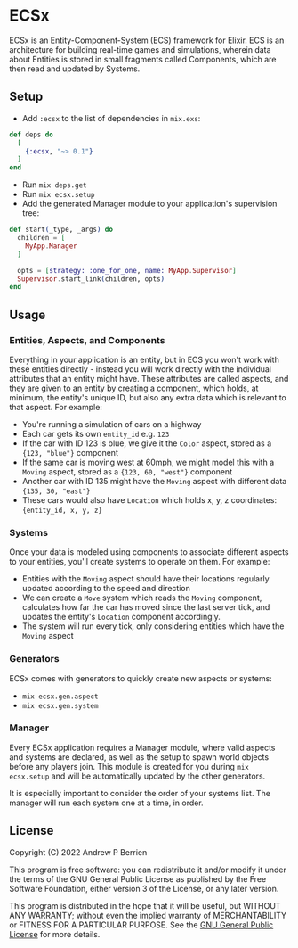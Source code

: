 # ECSx

ECSx is an Entity-Component-System (ECS) framework for Elixir.  ECS is an architecture
for building real-time games and simulations, wherein data about Entities is stored in
small fragments called Components, which are then read and updated by Systems.

## Setup

* Add `:ecsx` to the list of dependencies in `mix.exs`:

```elixir
def deps do
  [
    {:ecsx, "~> 0.1"}
  ]
end
```

* Run `mix deps.get`
* Run `mix ecsx.setup`
* Add the generated Manager module to your application's supervision tree:

```elixir
def start(_type, _args) do
  children = [
    MyApp.Manager
  ]

  opts = [strategy: :one_for_one, name: MyApp.Supervisor]
  Supervisor.start_link(children, opts)
end
```

## Usage

### Entities, Aspects, and Components

Everything in your application is an entity, but in ECS you won't work with these
entities directly - instead you will work directly with the individual attributes
that an entity might have.  These attributes are called aspects, and they are given
to an entity by creating a component, which holds, at minimum, the entity's
unique ID, but also any extra data which is relevant to that aspect.  For example:

* You're running a simulation of cars on a highway
* Each car gets its own `entity_id` e.g. `123`
* If the car with ID 123 is blue, we give it the `Color` aspect, stored as a `{123, "blue"}` component
* If the same car is moving west at 60mph, we might model this with a `Moving` aspect, stored as a `{123, 60, "west"}` component
* Another car with ID 135 might have the `Moving` aspect with different data `{135, 30, "east"}`
* These cars would also have `Location` which holds x, y, z coordinates: `{entity_id, x, y, z}`

### Systems

Once your data is modeled using components to associate different aspects to your entities,
you'll create systems to operate on them.  For example:

* Entities with the `Moving` aspect should have their locations regularly updated according to the speed and direction
* We can create a `Move` system which reads the `Moving` component, calculates how far the car has moved since the last server tick, and updates the entity's `Location` component accordingly.
* The system will run every tick, only considering entities which have the `Moving` aspect

### Generators

ECSx comes with generators to quickly create new aspects or systems:

* `mix ecsx.gen.aspect`
* `mix ecsx.gen.system`

### Manager

Every ECSx application requires a Manager module, where valid aspects and systems are declared,
as well as the setup to spawn world objects before any players join.  This module is created for
you during `mix ecsx.setup` and will be automatically updated by the other generators.

It is especially important to consider the order of your systems list.  The manager will run each
system one at a time, in order.

## License

Copyright (C) 2022  Andrew P Berrien

This program is free software: you can redistribute it and/or modify it under the terms of the GNU General Public License as published by the Free Software Foundation, either version 3 of the License, or any later version.

This program is distributed in the hope that it will be useful, but WITHOUT ANY WARRANTY; without even the implied warranty of MERCHANTABILITY or FITNESS FOR A PARTICULAR PURPOSE.  See the [GNU General Public License](https://www.gnu.org/licenses/gpl.html) for more details.
